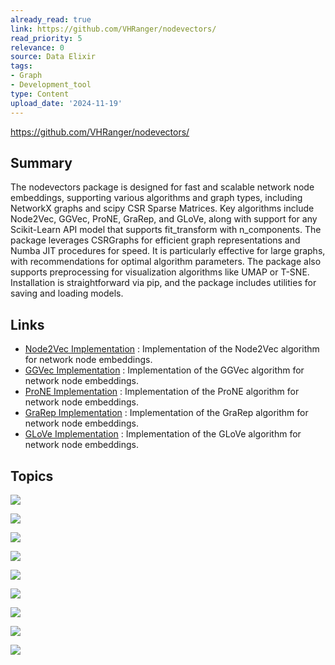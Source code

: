 ```yaml
---
already_read: true
link: https://github.com/VHRanger/nodevectors/
read_priority: 5
relevance: 0
source: Data Elixir
tags:
- Graph
- Development_tool
type: Content
upload_date: '2024-11-19'
---
```


https://github.com/VHRanger/nodevectors/
## Summary

The nodevectors package is designed for fast and scalable network node embeddings, supporting various algorithms and graph types, including NetworkX graphs and scipy CSR Sparse Matrices. Key algorithms include Node2Vec, GGVec, ProNE, GraRep, and GLoVe, along with support for any Scikit-Learn API model that supports fit_transform with n_components. The package leverages CSRGraphs for efficient graph representations and Numba JIT procedures for speed. It is particularly effective for large graphs, with recommendations for optimal algorithm parameters. The package also supports preprocessing for visualization algorithms like UMAP or T-SNE. Installation is straightforward via pip, and the package includes utilities for saving and loading models.
## Links

- [Node2Vec Implementation](https://github.com/VHRanger/nodevectors/blob/master/nodevectors/node2vec.py) : Implementation of the Node2Vec algorithm for network node embeddings.
- [GGVec Implementation](https://github.com/VHRanger/nodevectors/blob/master/nodevectors/ggvec.py) : Implementation of the GGVec algorithm for network node embeddings.
- [ProNE Implementation](https://github.com/VHRanger/nodevectors/blob/master/nodevectors/prone.py) : Implementation of the ProNE algorithm for network node embeddings.
- [GraRep Implementation](https://github.com/VHRanger/nodevectors/blob/master/nodevectors/grarep.py) : Implementation of the GraRep algorithm for network node embeddings.
- [GLoVe Implementation](https://github.com/VHRanger/nodevectors/blob/master/nodevectors/glove.py) : Implementation of the GLoVe algorithm for network node embeddings.

## Topics

![](topics/Library/nodevectors)

![](topics/Library/CSRGraphs)

![](topics/Model/Node2Vec)

![](topics/Model/GGVec)

![](topics/Model/ProNE)

![](topics/Model/GraRep)

![](topics/Model/GLoVe)

![](topics/Concept/Graph%20Embedding)

![](topics/Library/NetworkX)